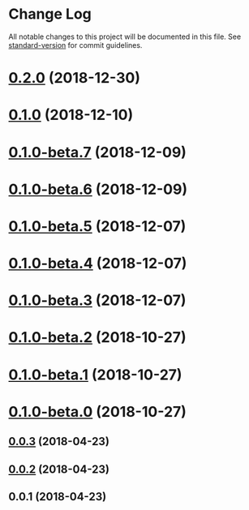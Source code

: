# Change Log

All notable changes to this project will be documented in this file. See [standard-version](https://github.com/conventional-changelog/standard-version) for commit guidelines.

<a name="0.2.0"></a>
# [0.2.0](https://github.com/hmsk/nuxt-ts/compare/v0.1.0...v0.2.0) (2018-12-30)



<a name="0.1.0"></a>
# [0.1.0](https://github.com/hmsk/nuxt-ts/compare/v0.1.0-beta.7...v0.1.0) (2018-12-10)



<a name="0.1.0-beta.7"></a>
# [0.1.0-beta.7](https://github.com/hmsk/nuxt-ts/compare/v0.1.0-beta.6...v0.1.0-beta.7) (2018-12-09)



<a name="0.1.0-beta.6"></a>
# [0.1.0-beta.6](https://github.com/hmsk/nuxt-ts/compare/v0.1.0-beta.5...v0.1.0-beta.6) (2018-12-09)



<a name="0.1.0-beta.5"></a>
# [0.1.0-beta.5](https://github.com/hmsk/nuxt-ts/compare/v0.1.0-beta.4...v0.1.0-beta.5) (2018-12-07)



<a name="0.1.0-beta.4"></a>
# [0.1.0-beta.4](https://github.com/hmsk/nuxt-ts/compare/v0.1.0-beta.3...v0.1.0-beta.4) (2018-12-07)



<a name="0.1.0-beta.3"></a>
# [0.1.0-beta.3](https://github.com/hmsk/nuxt-ts/compare/v0.1.0-beta.2...v0.1.0-beta.3) (2018-12-07)



<a name="0.1.0-beta.2"></a>
# [0.1.0-beta.2](https://github.com/hmsk/nuxt-ts/compare/v0.1.0-beta.1...v0.1.0-beta.2) (2018-10-27)



<a name="0.1.0-beta.1"></a>
# [0.1.0-beta.1](https://github.com/hmsk/nuxt-ts/compare/v0.1.0-beta.0...v0.1.0-beta.1) (2018-10-27)



<a name="0.1.0-beta.0"></a>
# [0.1.0-beta.0](https://github.com/hmsk/nuxt-ts/compare/v0.0.3...v0.1.0-beta.0) (2018-10-27)



<a name="0.0.3"></a>
## [0.0.3](https://github.com/hmsk/nuxt-ts/compare/v0.0.2...v0.0.3) (2018-04-23)



<a name="0.0.2"></a>
## [0.0.2](https://github.com/hmsk/nuxt-ts/compare/v0.0.1...v0.0.2) (2018-04-23)



<a name="0.0.1"></a>
## 0.0.1 (2018-04-23)
